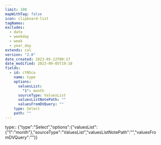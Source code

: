 ```yaml
---
limit: 100
mapWithTag: false
icon: clipboard-list
tagNames:
excludes:
  - date
  - weekday
  - week
  - year_day
extends: cal
version: "2.0"
date_created: 2023-05-22T00:17
date_modified: 2023-09-05T19:18
fields:
  - id: cYNSca
    name: type
    options:
      valuesList:
        "1": month
      sourceType: ValuesList
      valuesListNotePath: ""
      valuesFromDVQuery: ""
    type: Select
    path: ""
---
```


type:: {"type":"Select","options":{"valuesList":{"1":"month"},"sourceType":"ValuesList","valuesListNotePath":"","valuesFromDVQuery":""}}
